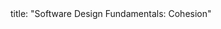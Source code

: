 <frontmatter>
title: "Software Design Fundamentals: Cohesion"
</frontmatter>

<include src="container-inPage-asFlat.md" boilerplate />